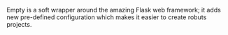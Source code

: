 Empty is a soft wrapper around the amazing Flask web framework; it 
adds new pre-defined configuration which makes it easier to create
robuts projects.